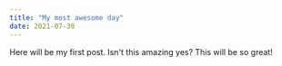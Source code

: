 ```yaml
---
title: "My most awesome day"
date: 2021-07-30
---
```

Here will be my first post. Isn't this amazing yes? This will be so great!
